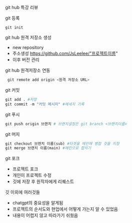 git hub 특강 리뷰

git 등록

```git init```

git hub 원격 저장소 생성
- new repository
- 주소생성 https://github.com/JsLeelee/"프로젝트이름"
- 이후 버전 관리

git hub 원격저장소 연동

```python
 git remote add origin <원격 저장소 URL>
```

git 커밋

```python
git add . #저장
git commit -m "커밋 메시지" #메세지 기록

```

git 푸시

```python
git push origin 브랜치 # 브랜치설정은 git branch <브랜치이름>
```

git 머지
```python
git checkout 브렌치 이름(sub) #타겟을 메인에 병합 것을 지정
git merge 브랜치 이름(main) #메인으로 합치기
```

git 포크
- 프로젝트 포크
- 개인이 프로젝트 수정
- 깃에 저장 후 원작자에게 리퀘스트

깃 이외에 여러것들

- chatgpt의 중요성을 알게됨
- 프로젝트의 순서도와 현업에서 어떻게 가는지 알 수 있었음
- 내용이 어렵지 않고 따라가기 쉬웠음